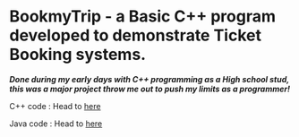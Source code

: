 # BookmyTrip - a Basic C++ program developed to demonstrate Ticket Booking systems.

***Done during my early days with C++ programming as a High school stud, this was a major project throw me out to push my limits as a programmer!***

C++ code : Head to [here](https://github.com/imAbhinavBharadwaj/bookmytrip/tree/main/project.cppfol)

Java code : Head to [here](https://github.com/imAbhinavBharadwaj/bookmytrip/tree/main/project.javafol)
